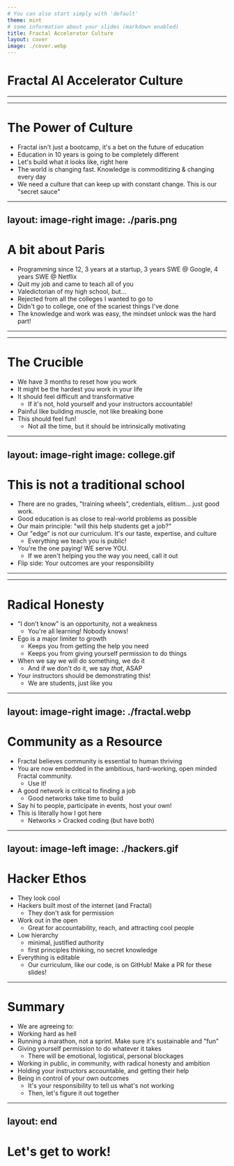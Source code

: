 ```yaml
---
# You can also start simply with 'default'
theme: mint
# some information about your slides (markdown enabled)
title: Fractal Accelerator Culture
layout: cover
image: ./cover.webp
---
```


# Fractal AI Accelerator Culture

---
---

# The Power of Culture

<v-clicks>

- Fractal isn't just a bootcamp, it's a bet on the future of education
- Education in 10 years is going to be completely different
- Let's build what it looks like, right here
- The world is changing fast. Knowledge is commoditizing & changing every day
- We need a culture that can keep up with constant change. This is our "secret sauce"
</v-clicks>

<!-- 
Fractal isn’t just a bootcamp. It’s a bet that the way people learn is about to change.

We’re building something that wouldn’t have made sense 15 years ago. But now, with AI and the internet, 
the default model of education is starting to look outdated.

If the world is changing this fast, we need a culture that helps people keep up—and ideally, lead.

This slide deck is an attempt to name the principles behind that culture. This is our
secret sauce.
 -->
---
layout: image-right
image: ./paris.png
---

# A bit about Paris

<v-clicks>

- Programming since 12, 3 years at a startup, 3 years SWE @ Google, 4 years SWE @ Netflix
- Quit my job and came to teach all of you
- Valedictorian of my high school, but...
- Rejected from all the colleges I wanted to go to
- Didn't go to college, one of the scariest things I've done
- The knowledge and work was easy, the mindset unlock was the hard part!

</v-clicks>

<!--
First, a bit about me. I’ve been programming since I was 12. 

Professionally, I’ve worked at a startup, then at Google, then Netflix. I've worked on a ton of different stacks, at a scale from zero users to billions. 

I quit my job and now I'm here to teach all of you.

I did well in high school. I got perfect test scores, valedictorian. 

But I got rejected from every top college I applied to. 

That forced a choice: take the normal path anyway, or try something different. I chose different. I taught myself, found a job without a degree, and built a career from scratch.

Saying no to the traditional path was perhaps the scariest thing I've ever done, and nearly
everyone in my life told me not to do it. 

But it didn't end up being that hard. 
The work and knowledge I gained was the easy part. That was totally intrinsic motivation.
Having the mindset and courage to truly do whatever it took was the extremely difficult part.
Fractal AI Accelerator is built on exactly this principle.
-->

---
---
# The Crucible

<v-clicks>

- We have 3 months to reset how you work
- It might be the hardest you work in your life
- It should feel difficult and transformative
    - If it's not, hold yourself and your instructors accountable!
- Painful like building muscle, not like breaking bone
- This should feel fun!
    - Not all the time, but it should be intrinsically motivating

</v-clicks>

<!-- 
This program is a crucible. We have 3 months to totally reset how you think about work.

It will probably be the hardest you’ve worked. That’s intentional. Growth requires pressure.

It should feel difficult and transformative. If it isn't feeling that way, something is wrong, 
and you should hold yourself and instructors accountable.

One caveat: it should feel painful like building muscle, not like breaking bone. We want you 
to have a long, successful career in the industry, and you can't do that if you burn out. 
None of us want that.

The people who do best here are the ones who treat the process like a game they love playing. 
It doesn’t have to be fun all the time, but there should be moments of joy and flow. If there aren’t, 
reach out, and we’ll help you find them.
 -->
---
layout: image-right
image: college.gif
---
# This is not a traditional school

<v-clicks>

- There are no grades, "training wheels", credentials, elitism... just good work.
- Good education is as close to real-world problems as possible
- Our main principle: "will this help students get a job?"
- Our "edge" is not our curriculum. It's our taste, expertise, and culture
    - Everything we teach you is public!
- You're the one paying! WE serve YOU.
    - If we aren't helping you the way you need, call it out
- Flip side: Your outcomes are your responsibility

</v-clicks>

<!-- 
There are no grades. No rubrics. We don't believe in credentials or elitism, just good work

Good education looks as close to real world work as possible. 

Our guiding principle for the curriculum is "will this help students get a job?" If you don't think
it will, let us know so we can talk about it!

Our "edge" is not our curriculum. Everything we teach is public. But we’ve built a system to help 
you learn it faster, with more feedback, and in better company. That's our secret sauce, and 
that's why talking about culture on day 1 is so important.

We’re not gatekeepers. You’re paying to be here, which means we serve you. If you don't like the
way your hair stylist is cutting your hair, you ask for something else. Likewise, if you don't 
think the way we are working with you is helping, call it out so we can figure out how to serve 
you better.

The flip side to all of this freedom and autonomy is that your outcomes are your responsibility.
We will do everything we can to equip you for success, but the enormous
amount of work and dedication this will take is on you. You will get out what you put in.
-->
---
---
# Radical Honesty

<v-clicks>

- "I don't know" is an opportunity, not a weakness
    - You're all learning! Nobody knows!
- Ego is a major limiter to growth
    - Keeps you from getting the help you need
    - Keeps you from giving yourself permission to do things
- When we say we will do something, we do it
    - And if we don't do it, we say _that_, ASAP
- Your instructors should be demonstrating this!
    - We are students, just like you

</v-clicks>

<!--
Radical honesty is critical to success here. If you don’t know something, say it. That’s how you 
make progress. Hiding it just slows you down. It's normal to be overwhelmed at times during this 
program. Nobody knows! Talk about that with your peers, so they can help you.

Ego is the enemy. It keeps you from asking questions, from trying things you're not sure you can do, from 
letting people help you.

Radical honesty means living up to our commitments no matter what. But we all are going to fail at this.
When we inevitably can't live up to our commitments, we communicate that too, as clearly and vulnerably
as possible.

Hold your instructors accountable to this too! All of your instructors should be up front when 
they don't know something or we aren't sure. We are not all powerful tech gods. We are students, 
just like you, just much further along the path.
-->

---
layout: image-right
image: ./fractal.webp
---
# Community as a Resource

<v-clicks>

- Fractal believes community is essential to human thriving
- You are now embedded in the ambitious, hard-working, open minded Fractal community. 
    - Use it!
- A good network is critical to finding a job
    - Good networks take time to build
- Say hi to people, participate in events, host your own!
- This is literally how I got here
    - Networks > Cracked coding (but have both)

</v-clicks>

<!-- 
One of the foundational principles of Fractal, not just the bootcamp but the whole project,
is that community is essential to human thriving. 

You’re now surrounded by people who are smart, ambitious, and trying to improve. That’s rare. Use it.

The tech industry runs on networks. Jobs, ideas, collaborators—all of it flows through relationships.
You can’t build those overnight, so start now.

So say hi to random people, participate in events that you get invited to, and even better yet,
host your own. That will both connect you to people and show others that you're adding value
and are great to have around.

I know this by personal experience! I got my first job, and this job right now, by investing
heavily in personal connections and community. It actually has probably done more for my
well-being than my cracked coding skills has.
-->

---
layout: image-left
image: ./hackers.gif
---

# Hacker Ethos

<v-clicks> 

- They look cool
- Hackers built most of the internet (and Fractal)
    - They don't ask for permission
- Work out in the open
    - Great for accountability, reach, and attracting cool people
- Low hierarchy
    - minimal, justified authority
    - first principles thinking, no secret knowledge
- Everything is editable
    - Our curriculum, like our code, is on GitHub! Make a PR for these slides!

</v-clicks>

<!--
Fractal is a big believer in the hacker ethos. Mostly just because they look cool.

No, I'm joking. Most of the software we use today was built by
people who didn’t wait for permission. That’s the mindset we want you to practice.

We do what we do out in the open, for everyone to see. This has three benefits: it holds us 
accountable to good work, it increases our reach and influence, and it attracts like-minded
people who want to help out. 

We believe in low-hierarchy institutions. Authorities exist, but only because they've 
justified it with their hard work and knowledge. We think from first principles and 
don't believe in gatekeeping knowledge. 

We also don't believe in gatekeeping systems or goals. To hackers, everything is editable.
If you don’t like how something works, you have the tools to improve it. That’s the real 
lesson. We publish our curriculum the same  way we write  our code: in the open, on GitHub. 
You can see it, fork it, suggest changes to it.
-->

---

# Summary

<v-clicks>

- We are agreeing to:
- Working hard as hell
- Running a marathon, not a sprint. Make sure it's sustainable and "fun"
- Giving yourself permission to do whatever it takes
    - There will be emotional, logistical, personal blockages
- Working in public, in community, with radical honesty and ambition
- Holding your instructors accountable, and getting their help
- Being in control of your own outcomes
    - It's your responsibility to tell us what's not working 
    - Then, let's figure it out together

</v-clicks>

<!--
So, to summarize the culture we agree to abide by here:

Working hard as hell. This program should stretch you. You should be changing week over week.
If you’re not, something’s missing. 

But this isn’t about burnout. It's a marathon, not a sprint. You need a pace that’s 
intense but sustainable.

There will be blocks: emotional, logistical, internal. Don’t ignore them. Treat solving 
those as part of the work.

The best way to stay on track is to work in public. Share what you’re doing. Be honest 
when you’re stuck. Help others when you can.

Make sure that your instructors are demonstrating all these qualities, and if we aren't,
call us out!

In the end, this is your program. You get out what you put in. If it’s not working, 
let’s fix it together.
-->

---
layout: end
---

# Let's get to work!